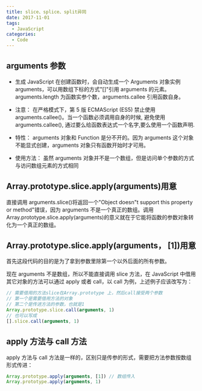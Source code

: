 ```yaml
---
title: slice、splice、split异同
date: 2017-11-01
tags:
  - JavaScript
categories:
  - Code
---
```


## arguments 参数

- 生成
  JavaScript 在创建函数时，会自动生成一个 Arguments 对象实例 arguments，可以用数组下标的方式"[]"引用 arguments 的元素。arguments.length 为函数实参个数，arguments.callee 引用函数自身。
- 注意：
  在严格模式下，第 5 版 ECMAScript (ES5) 禁止使用 arguments.callee()。当一个函数必须调用自身的时候, 避免使用 arguments.callee(), 通过要么给函数表达式一个名字,要么使用一个函数声明.

- 特性：
  arguments 对象和 Function 是分不开的。因为 arguments 这个对象不能显式创建，arguments 对象只有函数开始时才可用。

- 使用方法：
  虽然 arguments 对象并不是一个数组，但是访问单个参数的方式与访问数组元素的方式相同

## Array.prototype.slice.apply(arguments)用意

直接调用 arguments.slice()将返回一个"Object doesn"t support this property or method"错误，因为 arguments 不是一个真正的数组。调用 Array.prototype.slice.apply(arguments)的意义就在于它能将函数的参数对象转化为一个真正的数组。

## Array.prototype.slice.apply(arguments， [1])用意

首先这段代码的目的是为了拿到参数里除第一个以外后面的所有参数。

现在 arguments 不是数组，所以不能直接调用 slice 方法，在 JavaScript 中借用其它对象的方法可以通过 apply 或者 call，以 call 为例，上述例子应该改写为：

```js
// 需要借用的方法slice在Array.prototype 上，然后call接受两个参数
// 第一个是需要借用方法的对象
// 第二个是传进方法的参数，也就是1
Array.prototype.slice.call(arguments, 1)
// 也可以写成
[].slice.call(arguments, 1)
```

## apply 方法与 call 方法

apply 方法与 call 方法是一样的，区别只是传参的形式，需要把方法参数按数组形式传进：

```js
Array.prototype.apply(arguments, [1]) // 数组传入
Array.prototype.apply(arguments, 1)
```
